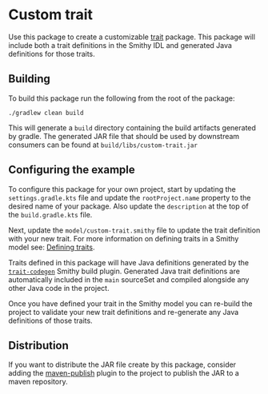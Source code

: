 # Custom trait
Use this package to create a customizable [trait](https://smithy.io/2.0/spec/model.html#traits) package. This 
package will include both a trait definitions in the Smithy IDL and generated Java definitions for those traits. 

## Building
To build this package run the following from the root of the package:

```console
./gradlew clean build
```

This will generate a `build` directory containing the build artifacts generated by
gradle. The generated JAR file that should be used by downstream consumers can be
found at `build/libs/custom-trait.jar`


## Configuring the example
To configure this package for your own project, start by updating the `settings.gradle.kts` file and update
the `rootProject.name` property to the desired name of your package. Also update the 
`description` at the top of the `build.gradle.kts` file.

Next, update the `model/custom-trait.smithy` file to update the trait definition with your
new trait. For more information on defining traits in a Smithy model see: [Defining traits](https://smithy.io/2.0/spec/model.html?highlight=annotation#defining-traits). 

Traits defined in this package will have Java definitions generated by the [`trait-codegen`](https://github.com/smithy-lang/smithy/tree/main/smithy-trait-codegen) Smithy build plugin. 
Generated Java trait definitions are automatically included in the `main` sourceSet and compiled alongside any other 
Java code in the project.

Once you have defined your trait in the Smithy model you can re-build the project to validate your new trait definitions and 
re-generate any Java definitions of those traits.

## Distribution
If you want to distribute the JAR file create by this package, consider adding the
[maven-publish](https://docs.gradle.org/current/userguide/publishing_maven.html) plugin to the project to publish the JAR to a maven repository.

